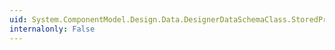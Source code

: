 ```yaml
---
uid: System.ComponentModel.Design.Data.DesignerDataSchemaClass.StoredProcedures
internalonly: False
---
```

